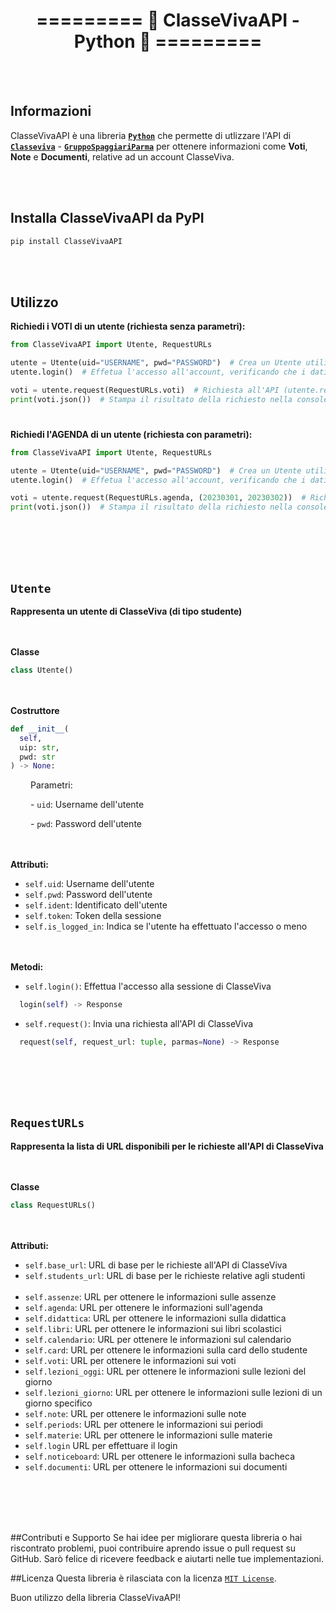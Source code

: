 <h1 align='center'>========= 📒 ClasseVivaAPI - Python 🐍 =========</h1>

<br></br>

## Informazioni

ClasseVivaAPI è una libreria <b>[`Python`](https://www.python.org/)</b> che permette di utlizzare l'API di <b>[`Classeviva`](https://web.spaggiari.eu/)</b> - <b>[`GruppoSpaggiariParma`](https://web.spaggiari.eu/www/app/default/index.php)</b> per ottenere informazioni come <b>Voti</b>, <b>Note</b> e <b>Documenti</b>, relative ad un account ClasseViva.

<br></br>

## Installa ClasseVivaAPI da PyPI

```bash
pip install ClasseVivaAPI
```
<br></br>

## Utilizzo

<b>Richiedi i VOTI di un utente (richiesta senza parametri):</b>
```py
from ClasseVivaAPI import Utente, RequestURLs

utente = Utente(uid="USERNAME", pwd="PASSWORD")  # Crea un Utente utilizzando USERNAME e PASSWORD del tuo account ClasseViva
utente.login()  # Effetua l'accesso all'account, verificando che i dati inseriti siano corretti

voti = utente.request(RequestURLs.voti)  # Richiesta all'API (utente.request()) di ottenere i VOTI (ReqeusteURLs.voti) dell'utente dal quale si effettua la richiesta
print(voti.json())  # Stampa il risultato della richiesto nella console, in formato JSON
```
#

<b>Richiedi l'AGENDA di un utente (richiesta con parametri):</b>
```py
from ClasseVivaAPI import Utente, RequestURLs

utente = Utente(uid="USERNAME", pwd="PASSWORD")  # Crea un Utente utilizzando USERNAME e PASSWORD del tuo account ClasseViva
utente.login()  # Effetua l'accesso all'account, verificando che i dati inseriti siano corretti

voti = utente.request(RequestURLs.agenda, (20230301, 20230302))  # Richiesta all'API (utente.request()) di ottenere l'AGENDA (RequestURLs.agenda) dell'utente dal quale si effettua la richiesta, inserendo la data di inizio e di fine in formato AAAAMMGG (Esempio: '20230301' = 1 Marzo 2023)
print(voti.json())  # Stampa il risultato della richiesto nella console, in formato JSON
```

<br></br>
<br></br>

`` Utente ``
-------------------

<b>Rappresenta un utente di ClasseViva (di tipo studente)</b>

<br></br>
**Classe**
```py
class Utente()
```

<br></br>
**Costruttore**
```py
def __init__(
  self,
  uip: str,
  pwd: str
) -> None:
```

&emsp;&emsp; Parametri:

&emsp;&emsp; - ``uid``:  Username dell'utente

&emsp;&emsp; - ``pwd``:  Password dell'utente


<br></br>
**Attributi:**
  - ``self.uid``:  Username dell'utente
  - ``self.pwd``:  Password dell'utente
  - ``self.ident``:  Identificato dell'utente
  - ``self.token``:  Token della sessione
  - ``self.is_logged_in``:  Indica se l'utente ha effettuato l'accesso o meno

<br></br>
**Metodi:**
  - ``self.login()``:  Effettua l'accesso alla sessione di ClasseViva
```py
  login(self) -> Response
```
    
  - ``self.request()``: Invia una richiesta all'API di ClasseViva
```py
  request(self, request_url: tuple, parmas=None) -> Response
```
<br></br>
<br></br>

`` RequestURLs ``
-------------------
<b>Rappresenta la lista di URL disponibili per le richieste all'API di ClasseViva</b>

<br></br>
**Classe**
```py
class RequestURLs()
```

<br></br>
**Attributi:**
- ``self.base_url``: URL di base per le richieste all'API di ClasseViva
- ``self.students_url``: URL di base per le richieste relative agli studenti
<br></br>
- ``self.assenze``: URL per ottenere le informazioni sulle assenze
- ``self.agenda``: URL per ottenere le informazioni sull'agenda
- ``self.didattica``: URL per ottenere le informazioni sulla didattica
- ``self.libri``: URL per ottenere le informazioni sui libri scolastici
- ``self.calendario``: URL per ottenere le informazioni sul calendario
- ``self.card``: URL per ottenere le informazioni sulla card dello studente
- ``self.voti``: URL per ottenere le informazioni sui voti
- ``self.lezioni_oggi``: URL per ottenere le informazioni sulle lezioni del giorno
- ``self.lezioni_giorno``: URL per ottenere le informazioni sulle lezioni di un giorno specifico
- ``self.note``: URL per ottenere le informazioni sulle note
- ``self.periods``: URL per ottenere le informazioni sui periodi
- ``self.materie``: URL per ottenere le informazioni sulle materie
- ``self.login`` URL per effettuare il login
- ``self.noticeboard``: URL per ottenere le informazioni sulla bacheca
- ``self.documenti``: URL per ottenere le informazioni sui documenti

<br></br>
<br></br>

##Contributi e Supporto
Se hai idee per migliorare questa libreria o hai riscontrato problemi, puoi contribuire aprendo issue o pull request su GitHub. Sarò felice di ricevere feedback e aiutarti nelle tue implementazioni.

##Licenza
Questa libreria è rilasciata con la licenza [`MIT License`](https://opensource.org/license/mit/).

Buon utilizzo della libreria ClasseVivaAPI!
